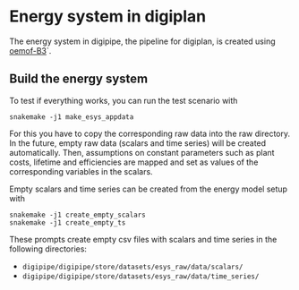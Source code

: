 # Energy system in digiplan

The energy system in digipipe, the pipeline for digiplan, is created using
[oemof-B3](https://github.com/rl-institut/oemof-B3)`.

## Build the energy system

To test if everything works, you can run the test scenario with

```
snakemake -j1 make_esys_appdata
```
For this you have to copy the corresponding raw data into the raw directory.
In the future, empty raw data (scalars and time series) will be created
automatically. Then, assumptions on constant parameters such as plant costs,
lifetime and efficiencies are mapped and set as values of the corresponding
variables in the scalars.

Empty scalars and time series can be created from the energy model setup with

```
snakemake -j1 create_empty_scalars
snakemake -j1 create_empty_ts
```

These prompts create empty csv files with scalars and time series in the
following directories:
- `digipipe/digipipe/store/datasets/esys_raw/data/scalars/`
- `digipipe/digipipe/store/datasets/esys_raw/data/time_series/`
